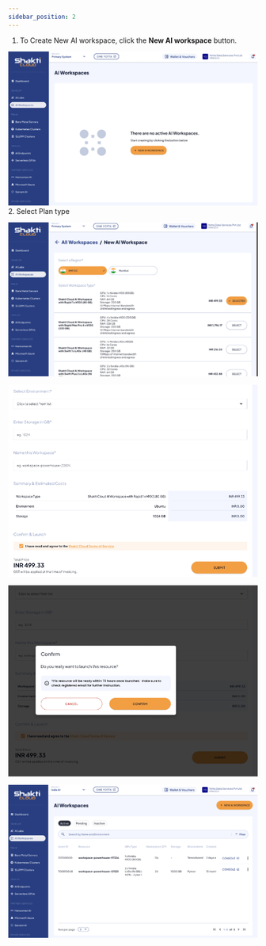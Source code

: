 ```yaml
---
sidebar_position: 2
---
```


1. To Create New AI workspace, click the **New AI workspace** button.

![Creating AI Workspace](img/AIWorkspace1.png)
2. Select Plan type

![Select a Region](img/AIWorkspace3.png)

![Specify the different fields](img/AIWorkspace4.png)


![Confirm the purchase](img/AIWorkspace5.png)

![View your AI Workspace](img/AIWorskpace6.png)